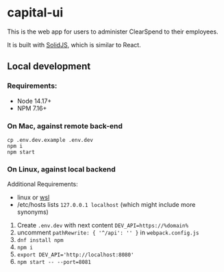 # capital-ui

This is the web app for users to administer ClearSpend to their employees.

It is built with [SolidJS](solidjs.com/), which is similar to React.

## Local development

### Requirements:
- Node 14.17+
- NPM 7.16+

### On Mac, against remote back-end

```
cp .env.dev.example .env.dev
npm i
npm start
```

### On Linux, against local backend

Additional Requirements:
- linux or [wsl](https://docs.microsoft.com/en-us/windows/wsl/install)
- /etc/hosts lists `127.0.0.1 localhost` (which might include more synonyms)

1. Create `.env.dev` with next content `DEV_API=https://%domain%`
1. uncomment `pathRewrite: { '^/api': '' }` in `webpack.config.js`
1. `dnf install npm`
1. `npm i`
1. `export DEV_API='http://localhost:8080'`
1. `npm start -- --port=8081`
